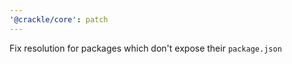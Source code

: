 ```yaml
---
'@crackle/core': patch
---
```


Fix resolution for packages which don't expose their `package.json`
